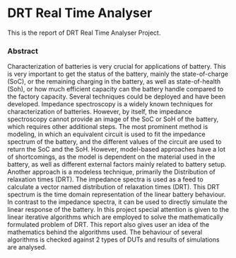 # DRT Real Time Analyser #

This is the report of DRT Real Time Analyser Project.

### Abstract ###

Characterization of batteries is very crucial for applications of battery. This is very important
to get the status of the battery, mainly the state-of-charge (SoC), or the remaining
charging in the battery, as well as state-of-health (Soh), or how much efficient capacity can
the battery handle compared to the factory capacity. Several techniques could be deployed
and have been developed. Impedance spectroscopy is a widely known techniques for characterization
of batteries. However, by itself, the impedance spectroscopy cannot provide an image
of the SoC or SoH of the battery, which requires other additional steps. The most prominent
method is modeling, in which an equivalent circuit is used to fit the impedance spectrum
of the battery, and the different values of the circuit are used to return the SoC and the SoH.
However, model-based approaches have a lot of shortcomings, as the model is dependent on
the material used in the battery, as well as different external factors mainly related to battery
setup. Another approach is a modeless technique, primarily the Distribution of relaxation
times (DRT). The impedance spectra is used as a feed to calculate a vector named distribution
of relaxation times (DRT). This DRT spectrum is the time domain representation of the linear
battery behaviour. In contrast to the impedance spectra, it can be used to directly simulate
the linear response of the battery. In this project special attention is given to the linear iterative
algorithms which are employed to solve the mathematically formulated problem of DRT.
This report also gives user an idea of the mathematics behind the algorithms used. The behaviour
of several algorithms is checked against 2 types of DUTs and results of simulations are
analysed.
